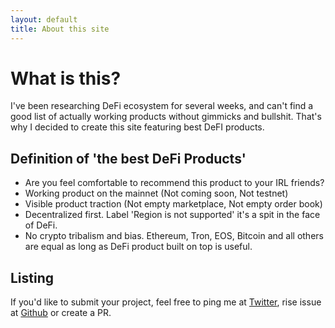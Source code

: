 ```yaml
---
layout: default
title: About this site
---
```


# What is this?

I've been researching DeFi ecosystem for several weeks, and can't find a good list of actually working products without gimmicks and bullshit. That's why I decided to create this site featuring best DeFI products.

## Definition of 'the best DeFi Products'
* Are you feel comfortable to recommend this product to your IRL friends?
* Working product on the mainnet (Not coming soon, Not testnet)
* Visible product traction (Not empty marketplace, Not empty order book)
* Decentralized first. Label 'Region is not supported' it's a spit in the face of DeFi.
* No crypto tribalism and bias. Ethereum, Tron, EOS, Bitcoin and all others are equal as long as DeFi product built on top is useful.

## Listing

If you'd like to submit your project, feel free to ping me at [Twitter](https://twitter.com/defiprime), rise issue at [Github](https://github.com/sneg55/defiprime) or create a PR.
